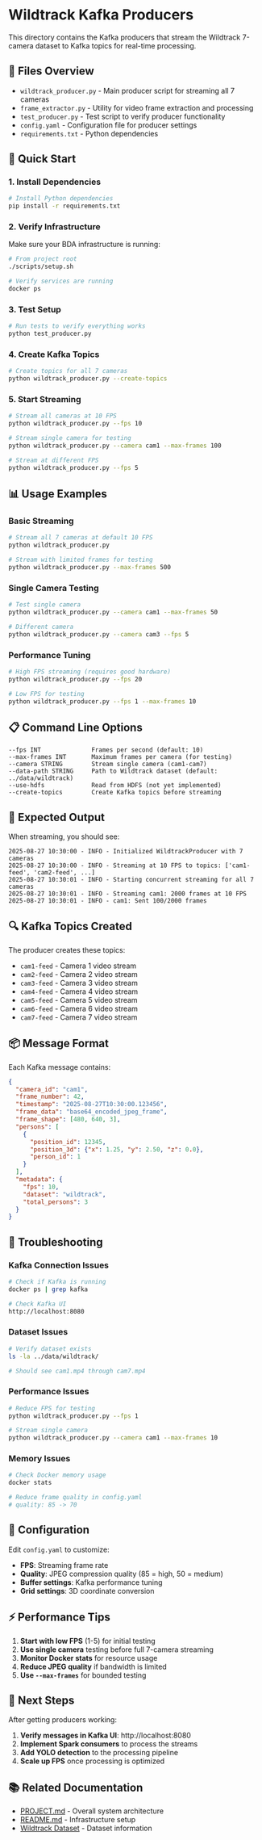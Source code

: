 # Wildtrack Kafka Producers

This directory contains the Kafka producers that stream the Wildtrack 7-camera dataset to Kafka topics for real-time processing.

## 📁 Files Overview

- `wildtrack_producer.py` - Main producer script for streaming all 7 cameras
- `frame_extractor.py` - Utility for video frame extraction and processing  
- `test_producer.py` - Test script to verify producer functionality
- `config.yaml` - Configuration file for producer settings
- `requirements.txt` - Python dependencies

## 🚀 Quick Start

### 1. Install Dependencies

```bash
# Install Python dependencies
pip install -r requirements.txt
```

### 2. Verify Infrastructure

Make sure your BDA infrastructure is running:

```bash
# From project root
./scripts/setup.sh

# Verify services are running
docker ps
```

### 3. Test Setup

```bash
# Run tests to verify everything works
python test_producer.py
```

### 4. Create Kafka Topics

```bash
# Create topics for all 7 cameras
python wildtrack_producer.py --create-topics
```

### 5. Start Streaming

```bash
# Stream all cameras at 10 FPS
python wildtrack_producer.py --fps 10

# Stream single camera for testing
python wildtrack_producer.py --camera cam1 --max-frames 100

# Stream at different FPS
python wildtrack_producer.py --fps 5
```

## 📊 Usage Examples

### Basic Streaming
```bash
# Stream all 7 cameras at default 10 FPS
python wildtrack_producer.py

# Stream with limited frames for testing
python wildtrack_producer.py --max-frames 500
```

### Single Camera Testing
```bash
# Test single camera
python wildtrack_producer.py --camera cam1 --max-frames 50

# Different camera
python wildtrack_producer.py --camera cam3 --fps 5
```

### Performance Tuning
```bash
# High FPS streaming (requires good hardware)
python wildtrack_producer.py --fps 20

# Low FPS for testing
python wildtrack_producer.py --fps 1 --max-frames 10
```

## 📋 Command Line Options

```
--fps INT              Frames per second (default: 10)
--max-frames INT       Maximum frames per camera (for testing)
--camera STRING        Stream single camera (cam1-cam7)
--data-path STRING     Path to Wildtrack dataset (default: ../data/wildtrack)
--use-hdfs             Read from HDFS (not yet implemented)
--create-topics        Create Kafka topics before streaming
```

## 🎯 Expected Output

When streaming, you should see:

```
2025-08-27 10:30:00 - INFO - Initialized WildtrackProducer with 7 cameras
2025-08-27 10:30:00 - INFO - Streaming at 10 FPS to topics: ['cam1-feed', 'cam2-feed', ...]
2025-08-27 10:30:01 - INFO - Starting concurrent streaming for all 7 cameras
2025-08-27 10:30:01 - INFO - Streaming cam1: 2000 frames at 10 FPS
2025-08-27 10:30:01 - INFO - cam1: Sent 100/2000 frames
```

## 🔍 Kafka Topics Created

The producer creates these topics:

- `cam1-feed` - Camera 1 video stream
- `cam2-feed` - Camera 2 video stream  
- `cam3-feed` - Camera 3 video stream
- `cam4-feed` - Camera 4 video stream
- `cam5-feed` - Camera 5 video stream
- `cam6-feed` - Camera 6 video stream
- `cam7-feed` - Camera 7 video stream

## 📦 Message Format

Each Kafka message contains:

```json
{
  "camera_id": "cam1",
  "frame_number": 42,
  "timestamp": "2025-08-27T10:30:00.123456",
  "frame_data": "base64_encoded_jpeg_frame",
  "frame_shape": [480, 640, 3],
  "persons": [
    {
      "position_id": 12345,
      "position_3d": {"x": 1.25, "y": 2.50, "z": 0.0},
      "person_id": 1
    }
  ],
  "metadata": {
    "fps": 10,
    "dataset": "wildtrack", 
    "total_persons": 3
  }
}
```

## 🐛 Troubleshooting

### Kafka Connection Issues
```bash
# Check if Kafka is running
docker ps | grep kafka

# Check Kafka UI
http://localhost:8080
```

### Dataset Issues
```bash
# Verify dataset exists
ls -la ../data/wildtrack/

# Should see cam1.mp4 through cam7.mp4
```

### Performance Issues
```bash
# Reduce FPS for testing
python wildtrack_producer.py --fps 1

# Stream single camera
python wildtrack_producer.py --camera cam1 --max-frames 10
```

### Memory Issues
```bash
# Check Docker memory usage
docker stats

# Reduce frame quality in config.yaml
# quality: 85 -> 70
```

## 🔧 Configuration

Edit `config.yaml` to customize:

- **FPS**: Streaming frame rate
- **Quality**: JPEG compression quality (85 = high, 50 = medium)
- **Buffer settings**: Kafka performance tuning
- **Grid settings**: 3D coordinate conversion

## ⚡ Performance Tips

1. **Start with low FPS** (1-5) for initial testing
2. **Use single camera** testing before full 7-camera streaming
3. **Monitor Docker stats** for resource usage
4. **Reduce JPEG quality** if bandwidth is limited
5. **Use `--max-frames`** for bounded testing

## 🎯 Next Steps

After getting producers working:

1. **Verify messages in Kafka UI**: http://localhost:8080
2. **Implement Spark consumers** to process the streams
3. **Add YOLO detection** to the processing pipeline
4. **Scale up FPS** once processing is optimized

## 📚 Related Documentation

- [PROJECT.md](../PROJECT.md) - Overall system architecture
- [README.md](../README.md) - Infrastructure setup
- [Wildtrack Dataset](../data/README.md) - Dataset information
